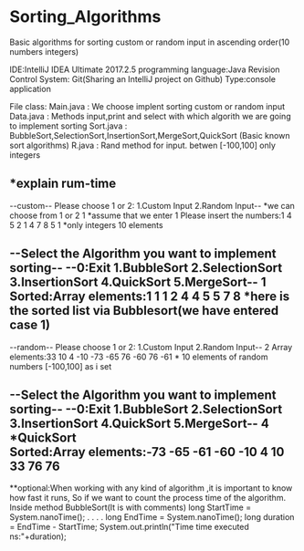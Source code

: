 # Sorting_Algorithms
Basic algorithms for sorting custom or random input in ascending order(10 numbers integers)


IDE:IntelliJ IDEA Ultimate 2017.2.5
programming language:Java
Revision Control System: Git(Sharing an IntelliJ project on Github)
Type:console application



File class:
Main.java : We choose implent sorting custom or random input
Data.java : Methods input,print and select with which algorith we are going to implement sorting
Sort.java : BubbleSort,SelectionSort,InsertionSort,MergeSort,QuickSort (Basic known sort algorithms)
R.java :  Rand method for input. betwen [-100,100] only integers


*explain rum-time
--------------------------------------------------------------------------------------------------------
--custom--
Please choose 1 or 2: 1.Custom Input 2.Random Input--  *we can choose from 1 or 2
1                                                       *assume that we enter 1
Please insert the numbers:1 4 5 2 1 4 7 8 5 1                 *only integers 10 elements



--Select the Algorithm you want to implement sorting--
--0:Exit 1.BubbleSort 2.SelectionSort 3.InsertionSort 4.QuickSort 5.MergeSort--
1
Sorted:Array elements:1 1 1 2 4 4 5 5 7 8   *here is the sorted list via Bubblesort(we have entered case 1)
------------------------------------------------------------------------------------------------------------
--random--
Please choose 1 or 2: 1.Custom Input 2.Random Input--
2
Array elements:33 10 4 -10 -73 -65 76 -60 76 -61    * 10 elements of random numbers [-100,100] as i set


--Select the Algorithm you want to implement sorting--
--0:Exit 1.BubbleSort 2.SelectionSort 3.InsertionSort 4.QuickSort 5.MergeSort--
4                                                                 *QuickSort        
Sorted:Array elements:-73 -65 -61 -60 -10 4 10 33 76 76  
---------------------------------------------------------------------------------------------------------------

**optional:When working with any kind of algorithm ,it is important to know how fast it runs,
So  if we want to count the process time of the algorithm.
Inside method BubbleSort(It is with comments) 
long StartTime = System.nanoTime();
.
.
.
.
long EndTime = System.nanoTime();
        long duration = EndTime - StartTime;
        System.out.println("Time time executed ns:"+duration);











